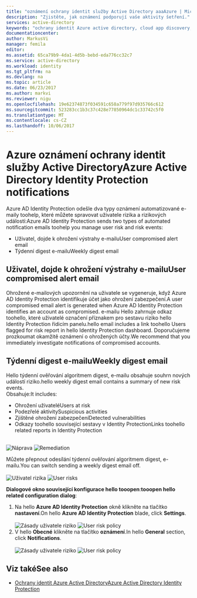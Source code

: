 ```yaml
---
title: "oznámení ochrany identit služby Active Directory aaaAzure | Microsoft Docs"
description: "Zjistěte, jak oznámení podporují vaše aktivity šetření."
services: active-directory
keywords: "ochrany identit Azure active directory, cloud app discovery,. Správa aplikací, zabezpečení, rizik, úroveň rizika, ohrožení zabezpečení, zásady zabezpečení"
documentationcenter: 
author: MarkusVi
manager: femila
editor: 
ms.assetid: 65ca79b9-4da1-4d5b-bebd-eda776cc32c7
ms.service: active-directory
ms.workload: identity
ms.tgt_pltfrm: na
ms.devlang: na
ms.topic: article
ms.date: 06/23/2017
ms.author: markvi
ms.reviewer: nigu
ms.openlocfilehash: 19e62374873f034591c658a779f97d935766c612
ms.sourcegitcommit: 523283cc1b3c37c428e77850964dc1c33742c5f0
ms.translationtype: MT
ms.contentlocale: cs-CZ
ms.lasthandoff: 10/06/2017
---
```

# <a name="azure-active-directory-identity-protection-notifications"></a><span data-ttu-id="35295-104">Azure oznámení ochrany identit služby Active Directory</span><span class="sxs-lookup"><span data-stu-id="35295-104">Azure Active Directory Identity Protection notifications</span></span>
<span data-ttu-id="35295-105">Azure AD Identity Protection odešle dva typy oznámení automatizované e-maily toohelp, které můžete spravovat uživatele rizika a rizikových událostí:</span><span class="sxs-lookup"><span data-stu-id="35295-105">Azure AD Identity Protection sends two types of automated notification emails toohelp you manage user risk and risk events:</span></span>

* <span data-ttu-id="35295-106">Uživatel, dojde k ohrožení výstrahy e-mailu</span><span class="sxs-lookup"><span data-stu-id="35295-106">User compromised alert email</span></span>
* <span data-ttu-id="35295-107">Týdenní digest e-mailu</span><span class="sxs-lookup"><span data-stu-id="35295-107">Weekly digest email</span></span>

## <a name="user-compromised-alert-email"></a><span data-ttu-id="35295-108">Uživatel, dojde k ohrožení výstrahy e-mailu</span><span class="sxs-lookup"><span data-stu-id="35295-108">User compromised alert email</span></span>
<span data-ttu-id="35295-109">Ohrožené e-mailových upozornění na uživatele se vygeneruje, když Azure AD Identity Protection identifikuje účet jako ohrožení zabezpečení.</span><span class="sxs-lookup"><span data-stu-id="35295-109">A user compromised email alert is generated when Azure AD Identity Protection identifies an account as compromised.</span></span> <span data-ttu-id="35295-110">e-mailu Hello zahrnuje odkaz toohello, které uživatelé označení příznakem pro sestavu riziko hello Identity Protection řídicím panelu.</span><span class="sxs-lookup"><span data-stu-id="35295-110">hello email includes a link toohello Users flagged for risk report in hello Identity Protection dashboard.</span></span> <span data-ttu-id="35295-111">Doporučujeme prozkoumat okamžitě oznámení o ohrožených účty.</span><span class="sxs-lookup"><span data-stu-id="35295-111">We recommend that you immediately investigate notifications of compromised accounts.</span></span>

## <a name="weekly-digest-email"></a><span data-ttu-id="35295-112">Týdenní digest e-mailu</span><span class="sxs-lookup"><span data-stu-id="35295-112">Weekly digest email</span></span>
<span data-ttu-id="35295-113">Hello týdenní ověřování algoritmem digest, e-mailu obsahuje souhrn nových událostí riziko.</span><span class="sxs-lookup"><span data-stu-id="35295-113">hello weekly digest email contains a summary of new risk events.</span></span><br>
<span data-ttu-id="35295-114">Obsahuje:</span><span class="sxs-lookup"><span data-stu-id="35295-114">It includes:</span></span>

* <span data-ttu-id="35295-115">Ohrožení uživatelé</span><span class="sxs-lookup"><span data-stu-id="35295-115">Users at risk</span></span>
* <span data-ttu-id="35295-116">Podezřelé aktivity</span><span class="sxs-lookup"><span data-stu-id="35295-116">Suspicious activities</span></span>
* <span data-ttu-id="35295-117">Zjištěné ohrožení zabezpečení</span><span class="sxs-lookup"><span data-stu-id="35295-117">Detected vulnerabilities</span></span>
* <span data-ttu-id="35295-118">Odkazy toohello související sestavy v Identity Protection</span><span class="sxs-lookup"><span data-stu-id="35295-118">Links toohello related reports in Identity Protection</span></span>

<br><span data-ttu-id="35295-119">
![Náprava](./media/active-directory-identityprotection-notifications/400.png "nápravy")
</span><span class="sxs-lookup"><span data-stu-id="35295-119">
![Remediation](./media/active-directory-identityprotection-notifications/400.png "Remediation")
</span></span><br>

<span data-ttu-id="35295-120">Můžete přepnout odesílání týdenní ověřování algoritmem digest, e-mailu.</span><span class="sxs-lookup"><span data-stu-id="35295-120">You can switch sending a weekly digest email off.</span></span>
<br><br><span data-ttu-id="35295-121">
![Uživatel rizika](./media/active-directory-identityprotection-notifications/62.png "rizika uživatele")
</span><span class="sxs-lookup"><span data-stu-id="35295-121">
![User risks](./media/active-directory-identityprotection-notifications/62.png "User risks")
</span></span><br>

<span data-ttu-id="35295-122">**Dialogové okno související konfigurace hello tooopen**:</span><span class="sxs-lookup"><span data-stu-id="35295-122">**tooopen hello related configuration dialog**:</span></span>

1. <span data-ttu-id="35295-123">Na hello **Azure AD Identity Protection** okně klikněte na tlačítko **nastavení**.</span><span class="sxs-lookup"><span data-stu-id="35295-123">On hello **Azure AD Identity Protection** blade, click **Settings**.</span></span>
   <br><br><span data-ttu-id="35295-124">
   ![Zásady uživatele riziko](./media/active-directory-identityprotection-notifications/401.png "riziko zásady uživatele")
   </span><span class="sxs-lookup"><span data-stu-id="35295-124">
![User risk policy](./media/active-directory-identityprotection-notifications/401.png "User risk policy")
</span></span><br>
2. <span data-ttu-id="35295-125">V hello **Obecné** klikněte na tlačítko **oznámení**.</span><span class="sxs-lookup"><span data-stu-id="35295-125">In hello **General** section, click **Notifications**.</span></span>
   <br><br><span data-ttu-id="35295-126">
   ![Zásady uživatele riziko](./media/active-directory-identityprotection-notifications/405.png "riziko zásady uživatele")
   </span><span class="sxs-lookup"><span data-stu-id="35295-126">
![User risk policy](./media/active-directory-identityprotection-notifications/405.png "User risk policy")
</span></span><br>

## <a name="see-also"></a><span data-ttu-id="35295-127">Viz také</span><span class="sxs-lookup"><span data-stu-id="35295-127">See also</span></span>
* [<span data-ttu-id="35295-128">Ochrany identit Azure Active Directory</span><span class="sxs-lookup"><span data-stu-id="35295-128">Azure Active Directory Identity Protection</span></span>](active-directory-identityprotection.md)
